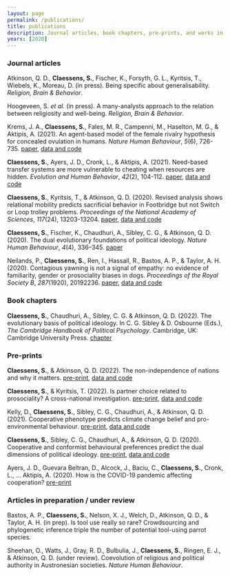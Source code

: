 ```yaml
---
layout: page
permalink: /publications/
title: publications
description: Journal articles, book chapters, pre-prints, and works in prep / under review
years: [2020]
---
```


<h3>Journal articles</h3>

Atkinson, Q. D., <b>Claessens, S.</b>, Fischer, K., Forsyth, G. L., Kyritsis, T., Wiebels, K., Moreau, D. (in press). Being specific about generalisability. <i>Religion, Brain & Behavior</i>.

Hoogeveen, S. <i>et al.</i> (in press). A many-analysts approach to the relation between religiosity and well-being. <i>Religion, Brain & Behavior</i>.

Krems, J. A., <b>Claessens, S.</b>, Fales, M. R., Campenni, M., Haselton, M. G., & Aktipis, A. (2021). An agent-based model of the female rivalry hypothesis for concealed ovulation in humans. <i>Nature Human Behaviour</i>, <i>5</i>(6), 726-735. <a href="https://www.nature.com/articles/s41562-020-01038-9">paper</a>, <a href="https://osf.io/c5pq7/">data and code</a>

<b>Claessens, S.</b>, Ayers, J. D., Cronk, L., & Aktipis, A. (2021). Need-based transfer systems are more vulnerable to cheating when resources are hidden. <i>Evolution and Human Behavior</i>, <i>42</i>(2), 104-112. <a href="https://www.sciencedirect.com/science/article/pii/S1090513820300982">paper</a>, <a href="https://osf.io/wt2mq/">data and code</a>

<b>Claessens, S.</b>, Kyritsis, T., & Atkinson, Q. D. (2020). Revised analysis shows relational mobility predicts sacrificial behavior in Footbridge but not Switch or Loop trolley problems. <i>Proceedings of the National Academy of Sciences</i>, <i>117</i>(24), 13203-13204. <a href="https://www.pnas.org/content/117/24/13203.short">paper</a>, <a href="https://osf.io/qxjvh/">data and code</a>

<b>Claessens, S.</b>, Fischer, K., Chaudhuri, A., Sibley, C. G., & Atkinson, Q. D. (2020). The dual evolutionary foundations of political ideology. <i>Nature Human Behaviour</i>, <i>4</i>(4), 336–345. <a href="https://www.nature.com/articles/s41562-020-0850-9">paper</a>

Neilands, P., <b>Claessens, S.</b>, Ren, I., Hassall, R., Bastos, A. P., & Taylor, A. H. (2020). Contagious yawning is not a signal of empathy: no evidence of familiarity, gender or prosociality biases in dogs. <i>Proceedings of the Royal Society B</i>, <i>287</i>(1920), 20192236. <a href="https://royalsocietypublishing.org/doi/full/10.1098/rspb.2019.2236">paper</a>, <a href="https://osf.io/c2f3k/">data and code</a>


<h3>Book chapters</h3>

<b>Claessens, S.</b>, Chaudhuri, A., Sibley, C. G. & Atkinson, Q. D. (2022). The evolutionary basis of political ideology. In C. G. Sibley & D. Osbourne (Eds.), *The Cambridge Handbook of Political Psychology*. Cambridge, UK: Cambridge University Press. <a href="https://www.cambridge.org/core/books/abs/cambridge-handbook-of-political-psychology/evolutionary-basis-of-political-ideology/292583ACC4BF03E8253F3E6397ED7360">chapter</a>


<h3>Pre-prints</h3>

<b>Claessens, S.</b>, & Atkinson, Q. D. (2022). The non-independence of nations and why it matters. <a href="https://psyarxiv.com/m6bsn/">pre-print</a>, <a href="https://osf.io/uywx8/">data and code</a>

<b>Claessens, S.</b>, & Kyritsis, T. (2022). Is partner choice related to prosociality? A cross-national investigation. <a href="https://psyarxiv.com/wvdhk/">pre-print</a>, <a href="https://osf.io/e528t/">data and code</a>

Kelly, D., <b>Claessens, S.</b>, Sibley, C. G., Chaudhuri, A., & Atkinson, Q. D. (2021). Cooperative phenotype predicts climate change belief and pro-environmental behaviour. <a href="https://psyarxiv.com/qu7v4">pre-print</a>, <a href="https://osf.io/d8t46/">data and code</a>

<b>Claessens, S.</b>, Sibley, C. G., Chaudhuri, A., & Atkinson, Q. D. (2020). Cooperative and conformist behavioural preferences predict the dual dimensions of political ideology. <a href="https://psyarxiv.com/t7rqb/">pre-print</a>, <a href="https://osf.io/dwx8g/">data and code</a>

Ayers, J. D., Guevara Beltran, D., Alcock, J., Baciu, C., <b>Claessens, S.</b>, Cronk, L., ... Aktipis, A. (2020). How is the COVID-19 pandemic affecting cooperation? <a href="https://psyarxiv.com/pk6jy/">pre-print</a>


<h3>Articles in preparation / under review</h3>

Bastos, A. P., <b>Claessens, S.</b>, Nelson, X. J., Welch, D., Atkinson, Q. D., & Taylor, A. H. (in prep). Is tool use really so rare? Crowdsourcing and phylogenetic inference triple the number of potential tool-using parrot species.

Sheehan, O., Watts, J., Gray, R. D., Bulbulia, J., <b>Claessens, S.</b>, Ringen, E. J., & Atkinson, Q. D. (under review). Coevolution of religious and political authority in Austronesian societies. <i>Nature Human Behaviour</i>.
